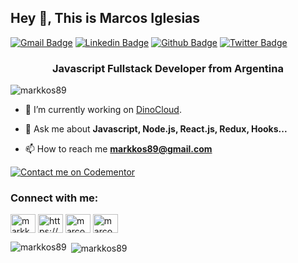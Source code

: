 ## Hey 👋, This is Marcos Iglesias
[![Gmail Badge](https://img.shields.io/badge/-markkos89@gmail.com-c14438?style=flat&logo=Gmail&logoColor=white&link=mailto:markkos89@gmail.com)](mailto:markkos89@gmail.com) 
[![Linkedin Badge](https://img.shields.io/badge/https://www.linkedin.com/in/marcosiglesias-705a3256/?style=flat&logo=Linkedin&logoColor=white&link=https://www.linkedin.com/in/marcosiglesias-705a3256/)](https://www.linkedin.com/in/https://www.linkedin.com/in/marcosiglesias-705a3256/) 
[![Github Badge](https://img.shields.io/badge/-markkos89-grey?style=flat&logo=github&logoColor=white&link=https://github.com/markkos89/)](https://www.github.com/markkos89/) 
[![Twitter Badge](https://img.shields.io/badge/-markkos89-00acee?style=flat&logo=twitter&logoColor=white&link=https://twitter.com/markkos89/)](https://www.twitter.com/markkos89/) 

<h3 align="center">Javascript Fullstack Developer from Argentina</h3>

<p align="left"> <img src="https://komarev.com/ghpvc/?username=markkos89" alt="markkos89" /> </p>

- 🔭 I’m currently working on [DinoCloud](https://dinocloud.co/).

- 💬 Ask me about **Javascript, Node.js, React.js, Redux, Hooks...**

- 📫 How to reach me **markkos89@gmail.com**

[![Contact me on Codementor](https://www.codementor.io/m-badges/marcosiglesias/find-me-on-cm-b.svg)](https://www.codementor.io/@marcosiglesias?refer=badge)

<p align="left">
<h3 align="left">Connect with me:</h3>
<a href="https://twitter.com/markko89" target="blank"><img align="center" src="https://cdn.jsdelivr.net/npm/simple-icons@3.0.1/icons/twitter.svg" alt="markko89" height="30" width="40" /></a>
<a href="https://linkedin.com/in/https://www.linkedin.com/in/marcos-iglesias-705a3256/" target="blank"><img align="center" src="https://cdn.jsdelivr.net/npm/simple-icons@3.0.1/icons/linkedin.svg" alt="https://www.linkedin.com/in/marcos-iglesias-705a3256/" height="30" width="40" /></a>
<a href="https://instagram.com/marcosiglesiasdev" target="blank"><img align="center" src="https://cdn.jsdelivr.net/npm/simple-icons@3.0.1/icons/instagram.svg" alt="marcosiglesiasdev" height="30" width="40" /></a>
<a href="https://www.codechef.com/users/marcos e iglesias" target="blank"><img align="center" src="https://cdn.jsdelivr.net/npm/simple-icons@3.1.0/icons/codechef.svg" alt="marcos e iglesias" height="30" width="40" /></a>
</p>

<p><img align="left" src="https://github-readme-stats.vercel.app/api/top-langs/?username=markkos89&layout=compact" alt="markkos89" /></p>

<p>&nbsp;<img align="center" src="https://github-readme-stats.vercel.app/api?username=markkos89&show_icons=true" alt="markkos89" /></p>

